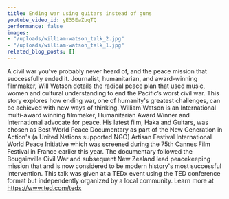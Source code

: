 ```yaml
---
title: Ending war using guitars instead of guns
youtube_video_id: yE35EaZuqTQ
performance: false
images:
- "/uploads/william-watson_talk_2.jpg"
- "/uploads/william-watson_talk_1.jpg"
related_blog_posts: []
---
```


A civil war you've probably never heard of, and the peace mission that successfully ended it. Journalist, humanitarian, and award-winning filmmaker, Will Watson details the radical peace plan that used music, women and cultural understanding to end the Pacific’s worst civil war. This story explores how ending war, one of humanity's greatest challenges, can be achieved with new ways of thinking. 
 William Watson is an International multi-award winning filmmaker,  Humanitarian Award Winner and International advocate for peace. His latest film, Haka and Guitars, was chosen as Best World Peace Documentary as part of the New Generation in Action's (a United Nations supported NGO) Artisan Festival International World Peace Initiative which was screened during the 75th Cannes Film Festival in France earlier this year. The documentary followed the Bougainville Civil War and subsequent New Zealand lead peacekeeping mission that and is now considered to be modern history's most successful intervention. This talk was given at a TEDx event using the TED conference format but independently organized by a local community. Learn more at https://www.ted.com/tedx

